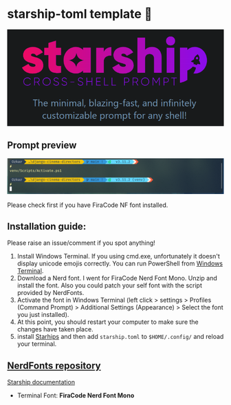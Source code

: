 # starship-toml template 🚀

<img src="starship.png" alt="Starhip">

## Prompt preview

<img src="Screenshot.png" alt="Preview">

Please check first if you have FiraCode NF font installed.

## Installation guide:

Please raise an issue/comment if you spot anything!

1. Install Windows Terminal. If you using cmd.exe, unfortunately it doesn't display unicode emojis correctly. You can run PowerShell from [Windows Terminal](https://github.com/microsoft/terminal).
2. Download a Nerd font. I went for FiraCode Nerd Font Mono. Unzip and install the font. Also you could patch your self font with the script provided by NerdFonts.
3. Activate the font in Windows Terminal (left click > settings > Profiles (Command Prompt) > Additional Settings (Appearance) > Select the font you just installed).
4. At this point, you should restart your computer to make sure the changes have taken place.
5. install [Starhips](https://starship.rs) and then add ```starship.toml``` to ```$HOME/.config/``` and reload your terminal.

[NerdFonts repository](https://github.com/ryanoasis/nerd-fonts)
---
[Starship documentation](https://starship.rs/guide/#%F0%9F%9A%80-installation)

- Terminal Font: **FiraCode Nerd Font Mono**